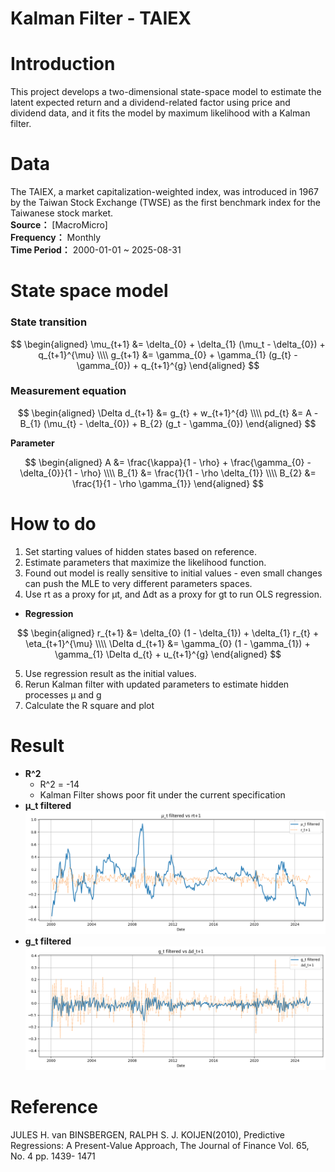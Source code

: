 # Kalman Filter - TAIEX

# Introduction
This project develops a two-dimensional state-space model to estimate the latent expected return  and a dividend-related factor using price and dividend data, and it fits the model by maximum likelihood with a Kalman filter.

# Data
The TAIEX, a market capitalization-weighted index, was introduced in 1967 by the Taiwan Stock Exchange (TWSE) as the first benchmark index for the Taiwanese stock market.  
**Source：** [MacroMicro]  
**Frequency：** Monthly  
**Time Period：** 2000-01-01 ~ 2025-08-31

# State space model
### State transition
$$
\begin{aligned}
\mu_{t+1} &= \delta_{0} + \delta_{1} (\mu_t - \delta_{0}) + q_{t+1}^{\mu} \\\\
g_{t+1} &= \gamma_{0} + \gamma_{1} (g_{t} - \gamma_{0}) + q_{t+1}^{g}   
\end{aligned}
$$

### Measurement equation
$$
\begin{aligned}
\Delta d_{t+1} &= g_{t} + w_{t+1}^{d} \\\\
pd_{t} &= A - B_{1} (\mu_{t} - \delta_{0}) + B_{2} (g_t - \gamma_{0})   
\end{aligned}
$$

**Parameter**

$$
\begin{aligned}
A &= \frac{\kappa}{1 - \rho} + \frac{\gamma_{0} - \delta_{0}}{1 - \rho} \\\\
B_{1} &= \frac{1}{1 - \rho \delta_{1}} \\\\
B_{2} &= \frac{1}{1 - \rho \gamma_{1}}
\end{aligned}
$$

# How to do
1. Set starting values of hidden states based on reference.
2. Estimate parameters that maximize the likelihood function.
3. Found out model is really sensitive to initial values - even small changes can push the MLE to very different parameters spaces.
4. Use rt as a proxy for μt, and Δdt as a proxy for gt to run OLS regression.
- **Regression**

$$
\begin{aligned}
r_{t+1} &= \delta_{0} (1 - \delta_{1}) + \delta_{1} r_{t} + \eta_{t+1}^{\mu} \\\\
\Delta d_{t+1} &= \gamma_{0} (1 - \gamma_{1}) + \gamma_{1} \Delta d_{t} + u_{t+1}^{g}
\end{aligned}
$$

5. Use regression result as the initial values.
6. Rerun Kalman filter with updated parameters to estimate hidden processes μ and g
7. Calculate the R square and plot

# Result
- **R^2**  
  - R^2 = -14
  - Kalman Filter shows poor fit under the current specification
- **μ_t filtered**  
![μ_t result](plots/mu_t%20filtered.png)
- **g_t filtered**
![g_t result](plots/g_t%20filtered.png)

# Reference
JULES H. van BINSBERGEN, RALPH S. J. KOIJEN(2010), Predictive Regressions: A Present-Value Approach, The Journal of Finance Vol. 65, No. 4 pp. 1439- 1471
